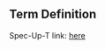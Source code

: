 ## Term Definition

Spec-Up-T link: <a href='https://weboftrust.github.io/WOT-terms/docs/glossary/authority'>here</a>
